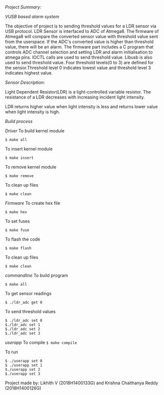 *Project Summary:* 

*VUSB based alarm system*

The objective of project is to sending threshold values for a LDR sensor via USB protocol. LDR Sensor is interfaced to ADC of Atmega8. The firmware of Atmega8 will compare the converted sensor value with threshold value sent from the userspace. If the ADC's converted value is higher than threshold value, there will be an alarm. The firmware part includes a C program that controls ADC channel selection and setting LDR and alarm initialisation to atmega pins. IOCTL calls are used to send threshold value. Libusb is also used to send threshold value. Four threshold levels(0 to 3) are defined for the sensor.Threshold level 0 indicates lowest value and threshold level 3 indicates highest value. 

*Sensor Description:*

Light Dependent Resistor(LDR) is a light-controlled variable resistor. The resistance of a LDR decreases with increasing incident light intensity.

LDR returns higher value when light intensity is less and returns lower value when light intensity is high. 

*Build process*

*Driver*
To build kernel module

`$ make all`

To insert kernel module

`$ make insert`

To remove kernel module

`$ make remove`

To clean up files

`$ make clean`

*Firmware*
To create hex file

`$ make hex`

To set fuses

`$ make fuse`

To flash the code

`$ make flash`

To clean up files

`$ make clean`

*commandline*
To build program

`$ make all`

To get sensor readings

`$ ./ldr_adc get 0`

To send threshold values
```
$ ./ldr_adc set 0
$./ldr_adc set 1
$./ldr_adc set 2
$./ldr_adc set 3
```

*userapp*
To compile
`$ make compile`

To run
```
$ ./userapp set 0
$ ./userapp set 1
$./userapp set 2
$./userapp set 3
```

Project made by: Likhith V (2018H1400133G) and Krishna Chaithanya Reddy (2018H1400126G)














